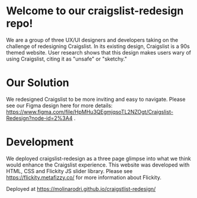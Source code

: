 # Welcome to our craigslist-redesign repo!
We are a group of three UX/UI designers and developers taking on the challenge of redesigning Craigslist. 
In its existing design, Craigslist is a 90s themed website. User research shows that this design makes users wary of using Craigslist, citing it as "unsafe" or "sketchy." 

# Our Solution
We redesigned Craigslist to be more inviting and easy to navigate. Please see our Figma design here for more details: https://www.figma.com/file/HpMHu3QEgmjqsoTL2NZOgt/Craigslist-Redesign?node-id=2%3A4 .

# Development
We deployed craigslist-redesign as a three page glimpse into what we think would enhance the Craigslist experience. This website was developed with HTML, CSS and Flickity JS slider library. Please see https://flickity.metafizzy.co/ for more information about Flickity.

Deployed at https://molinarodri.github.io/craigstlist-redesign/
